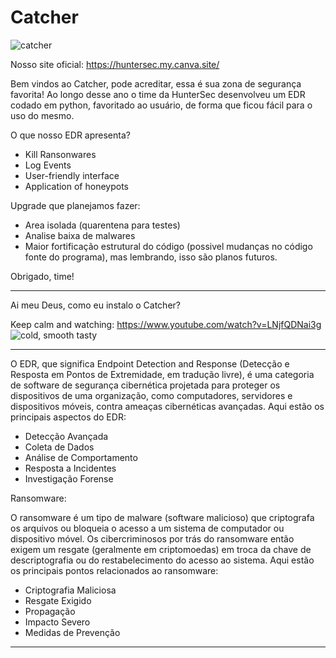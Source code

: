# Catcher
![catcher](https://github.com/Ralph20s/Catcher/assets/129310835/5606cbdc-34c8-4158-8711-28b161c1bd2c)

Nosso site oficial: https://huntersec.my.canva.site/

Bem vindos ao Catcher, pode acreditar, essa é sua zona de segurança favorita!
Ao longo desse ano o time da HunterSec desenvolveu um EDR codado em python, favoritado ao usuário, de forma que ficou fácil para o uso do mesmo.

O que nosso EDR apresenta?
  - Kill Ransonwares
  - Log Events
  - User-friendly interface
  - Application of honeypots

Upgrade que planejamos fazer:
  - Area isolada (quarentena para testes)
  - Analise baixa de malwares
  - Maior fortificação estrutural do código (possivel mudanças no código fonte do programa), mas lembrando, isso são planos futuros.


Obrigado, time!
________________________________________________________________________________
Ai meu Deus, como eu instalo o Catcher?

Keep calm and watching: https://www.youtube.com/watch?v=LNjfQDNai3g
![cold, smooth   tasty](https://github.com/Ralph20s/Catcher/assets/129310835/97900456-cf48-45e3-885a-60b7b08b15f8)
________________________________________________________________________________

 O EDR, que significa Endpoint Detection and Response (Detecção e Resposta em Pontos de Extremidade, em tradução livre), é uma categoria de software de segurança cibernética projetada para proteger os dispositivos de uma organização, como computadores, servidores e dispositivos móveis, contra ameaças cibernéticas avançadas. Aqui estão os principais aspectos do EDR:

   - Detecção Avançada
   - Coleta de Dados
   - Análise de Comportamento
   - Resposta a Incidentes
   - Investigação Forense


Ransomware:

 O ransomware é um tipo de malware (software malicioso) que criptografa os arquivos ou bloqueia o acesso a um sistema de computador ou dispositivo móvel. Os cibercriminosos por trás do ransomware então exigem um resgate (geralmente em criptomoedas) em troca da chave de descriptografia ou do restabelecimento do acesso ao sistema. Aqui estão os principais pontos relacionados ao ransomware:

   - Criptografia Maliciosa
   - Resgate Exigido
   - Propagação
   - Impacto Severo
   - Medidas de Prevenção

________________________________________________________________________________
